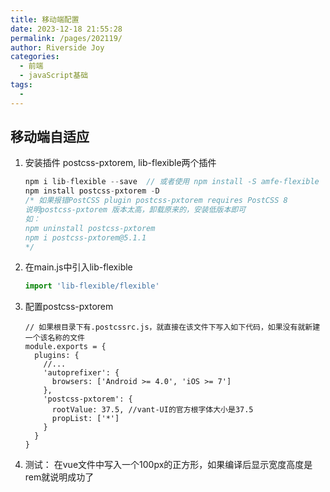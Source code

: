 ```yaml
---
title: 移动端配置
date: 2023-12-18 21:55:28
permalink: /pages/202119/
author: Riverside Joy
categories:
  - 前端
  - javaScript基础
tags:
  - 
---
```

## 移动端自适应

1. 安装插件 postcss-pxtorem, lib-flexible两个插件

   ```javascript
   npm i lib-flexible --save  // 或者使用 npm install -S amfe-flexible
   npm install postcss-pxtorem -D
   /* 如果报错PostCSS plugin postcss-pxtorem requires PostCSS 8
   说明postcss-pxtorem 版本太高，卸载原来的，安装低版本即可
   如： 
   npm uninstall postcss-pxtorem
   npm i postcss-pxtorem@5.1.1
   */
   ```

2. 在main.js中引入lib-flexible

   ```javascript
   import 'lib-flexible/flexible'
   ```

3. 配置postcss-pxtorem

   ```javaS
   // 如果根目录下有.postcssrc.js，就直接在该文件下写入如下代码，如果没有就新建一个该名称的文件
   module.exports = {
     plugins: {
       //...
       'autoprefixer': {
         browsers: ['Android >= 4.0', 'iOS >= 7']
       },
       'postcss-pxtorem': {
         rootValue: 37.5, //vant-UI的官方根字体大小是37.5
         propList: ['*']
       }
     }
   }
   ```

4. 测试： 在vue文件中写入一个100px的正方形，如果编译后显示宽度高度是rem就说明成功了



